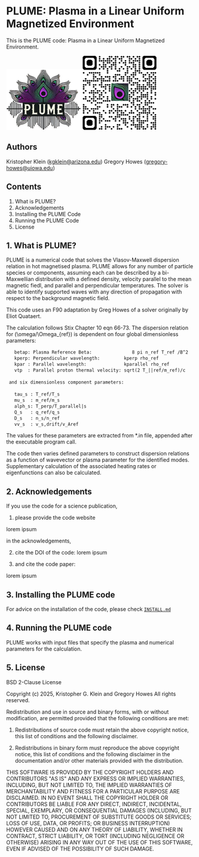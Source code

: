 # PLUME: Plasma in a Linear Uniform Magnetized Environment

This is the PLUME code: Plasma in a Linear Uniform Magnetized Environment.

<img src="./PLUME_logo.png" alt="drawing" width="200"/>
<img src="./qrcode_plume_github.png" alt="drawing" width="200"/>

## Authors

Kristopher Klein   (kgklein@arizona.edu)
Gregory Howes      (gregory-howes@uiowa.edu)

## Contents

1. What is PLUME?
2. Acknowledgements
3. Installing the PLUME Code
4. Running the PLUME Code
5. License

## 1. What is PLUME?

PLUME is a numerical code that solves the Vlasov-Maxwell dispersion
relation in hot magnetised plasma.
PLUME allows for any number of particle species or components, assuming each can be described by a bi-Maxwellian distribution with a defined density, velocity parallel to the mean magnetic fiedl, and parallel and perpendicular temperatures.
The solver is able to identify supported waves with any direction of propagation with respect to the background magnetic field.

This code uses an F90 adaptation by Greg Howes of a solver originally by Eliot Quataert.

The calculation follows Stix Chapter 10 eqn 66-73.
The dispersion relation for \(\omega/\Omega_{ref}\) is dependent on four global dimensionless parameters:

       betap: Plasma Reference Beta:               8 pi n_ref T_ref /B^2
       kperp: Perpendicular wavelength:         kperp rho_ref
       kpar : Parallel wavelength:              kparallel rho_ref
       vtp  : Parallel proton thermal velocity: sqrt(2 T_||ref/m_ref)/c

     and six dimensionless component parameters:

       tau_s : T_ref/T_s
       mu_s  : m_ref/m_s
       alph_s: T_perp/T_parallel|s
       Q_s   : q_ref/q_s
       D_s   : n_s/n_ref
       vv_s  : v_s,drift/v_Aref

The values for these parameters are extracted from *.in file, appended after
    the executable program call.

The code then varies defined parameters to construct dispersion relations as a function of wavevector or plasma parameter for the identified modes.
Supplementary calculation of the associated heating rates or eigenfunctions can also be calculated.

## 2. Acknowledgements

If you use the code for a science publication,
1. please provide the code website

lorem ipsum

in the acknowledgements,

2. cite the DOI of the code:
lorem ipsum

3. and cite the code paper:
   
lorem ipsum

##  3. Installing the PLUME code

For advice on the installation of the code, please check [`INSTALL.md`](./INSTALL.md)

##  4. Running the PLUME code

PLUME works with input files that specify the plasma and numerical parameters for
the calculation.

## 5. License

BSD 2-Clause License

Copyright (c) 2025, Kristopher G. Klein and Gregory Howes
All rights reserved.

Redistribution and use in source and binary forms, with or without
modification, are permitted provided that the following conditions are met:

1. Redistributions of source code must retain the above copyright notice, this
   list of conditions and the following disclaimer.

2. Redistributions in binary form must reproduce the above copyright notice,
   this list of conditions and the following disclaimer in the documentation
   and/or other materials provided with the distribution.

THIS SOFTWARE IS PROVIDED BY THE COPYRIGHT HOLDERS AND CONTRIBUTORS "AS IS"
AND ANY EXPRESS OR IMPLIED WARRANTIES, INCLUDING, BUT NOT LIMITED TO, THE
IMPLIED WARRANTIES OF MERCHANTABILITY AND FITNESS FOR A PARTICULAR PURPOSE ARE
DISCLAIMED. IN NO EVENT SHALL THE COPYRIGHT HOLDER OR CONTRIBUTORS BE LIABLE
FOR ANY DIRECT, INDIRECT, INCIDENTAL, SPECIAL, EXEMPLARY, OR CONSEQUENTIAL
DAMAGES (INCLUDING, BUT NOT LIMITED TO, PROCUREMENT OF SUBSTITUTE GOODS OR
SERVICES; LOSS OF USE, DATA, OR PROFITS; OR BUSINESS INTERRUPTION) HOWEVER
CAUSED AND ON ANY THEORY OF LIABILITY, WHETHER IN CONTRACT, STRICT LIABILITY,
OR TORT (INCLUDING NEGLIGENCE OR OTHERWISE) ARISING IN ANY WAY OUT OF THE USE
OF THIS SOFTWARE, EVEN IF ADVISED OF THE POSSIBILITY OF SUCH DAMAGE.
